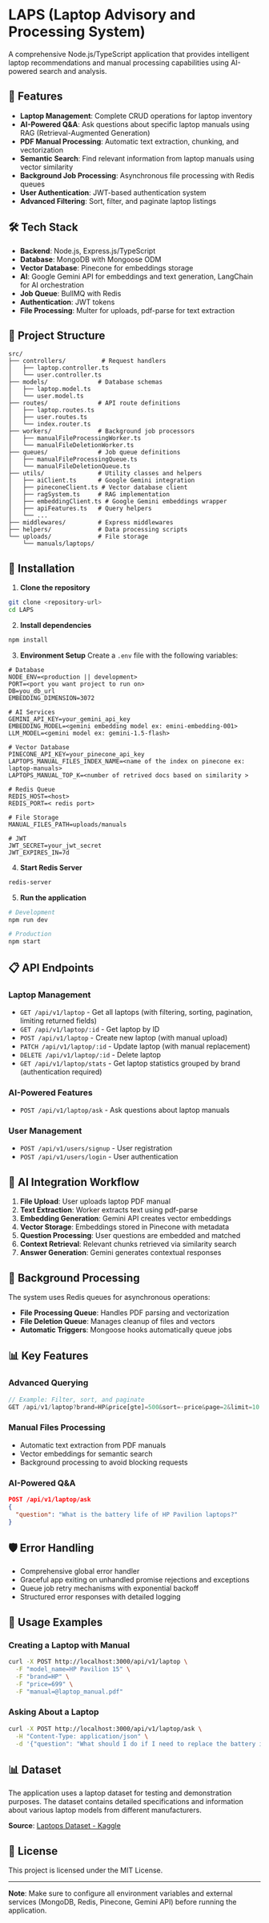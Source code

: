 # LAPS (Laptop Advisory and Processing System)

A comprehensive Node.js/TypeScript application that provides intelligent laptop recommendations and manual processing capabilities using AI-powered search and analysis.

## 🚀 Features

- **Laptop Management**: Complete CRUD operations for laptop inventory
- **AI-Powered Q&A**: Ask questions about specific laptop manuals using RAG (Retrieval-Augmented Generation)
- **PDF Manual Processing**: Automatic text extraction, chunking, and vectorization
- **Semantic Search**: Find relevant information from laptop manuals using vector similarity
- **Background Job Processing**: Asynchronous file processing with Redis queues
- **User Authentication**: JWT-based authentication system
- **Advanced Filtering**: Sort, filter, and paginate laptop listings

## 🛠️ Tech Stack

- **Backend**: Node.js, Express.js/TypeScript
- **Database**: MongoDB with Mongoose ODM
- **Vector Database**: Pinecone for embeddings storage
- **AI**: Google Gemini API for embeddings and text generation, LangChain for AI orchestration
- **Job Queue**: BullMQ with Redis
- **Authentication**: JWT tokens
- **File Processing**: Multer for uploads, pdf-parse for text extraction

## 📁 Project Structure

```
src/
├── controllers/          # Request handlers
│   ├── laptop.controller.ts
│   └── user.controller.ts
├── models/              # Database schemas
│   ├── laptop.model.ts
│   └── user.model.ts
├── routes/              # API route definitions
│   ├── laptop.routes.ts
│   ├── user.routes.ts
│   └── index.router.ts
├── workers/             # Background job processors
│   ├── manualFileProcessingWorker.ts
│   └── manualFileDeletionWorker.ts
├── queues/              # Job queue definitions
│   ├── manualFileProcessingQueue.ts
│   └── manualFileDeletionQueue.ts
├── utils/               # Utility classes and helpers
│   ├── aiClient.ts      # Google Gemini integration
│   ├── pineconeClient.ts # Vector database client
│   ├── ragSystem.ts     # RAG implementation
│   ├── embeddingClient.ts # Google Gemini embeddings wrapper
│   ├── apiFeatures.ts   # Query helpers
│   └── ...
├── middlewares/         # Express middlewares
├── helpers/             # Data processing scripts
└── uploads/             # File storage
    └── manuals/laptops/
```

## 🔧 Installation

1. **Clone the repository**

```bash
git clone <repository-url>
cd LAPS
```

2. **Install dependencies**

```bash
npm install
```

3. **Environment Setup**
   Create a `.env` file with the following variables:

```env
# Database
NODE_ENV=<production || development>
PORT=<port you want project to run on>
DB=you_db_url
EMBEDDING_DIMENSION=3072

# AI Services
GEMINI_API_KEY=your_gemini_api_key
EMBEDDING_MODEL=<gemini embedding model ex: emini-embedding-001>
LLM_MODEL=<gemini model ex: gemini-1.5-flash>

# Vector Database
PINECONE_API_KEY=your_pinecone_api_key
LAPTOPS_MANUAL_FILES_INDEX_NAME=<name of the index on pinecone ex: laptop-manuals>
LAPTOPS_MANUAL_TOP_K=<number of retrived docs based on similarity >

# Redis Queue
REDIS_HOST=<host>
REDIS_PORT=< redis port>

# File Storage
MANUAL_FILES_PATH=uploads/manuals

# JWT
JWT_SECRET=your_jwt_secret
JWT_EXPIRES_IN=7d
```

4. **Start Redis Server**

```bash
redis-server
```

5. **Run the application**

```bash
# Development
npm run dev

# Production
npm start
```

## 📋 API Endpoints

### Laptop Management

- `GET /api/v1/laptop` - Get all laptops (with filtering, sorting, pagination, limiting returned fields)
- `GET /api/v1/laptop/:id` - Get laptop by ID
- `POST /api/v1/laptop` - Create new laptop (with manual upload)
- `PATCH /api/v1/laptop/:id` - Update laptop (with manual replacement)
- `DELETE /api/v1/laptop/:id` - Delete laptop
- `GET /api/v1/laptop/stats` - Get laptop statistics grouped by brand (authentication required)

### AI-Powered Features

- `POST /api/v1/laptop/ask` - Ask questions about laptop manuals

### User Management

- `POST /api/v1/users/signup` - User registration
- `POST /api/v1/users/login` - User authentication

## 🤖 AI Integration Workflow

1. **File Upload**: User uploads laptop PDF manual
2. **Text Extraction**: Worker extracts text using pdf-parse
3. **Embedding Generation**: Gemini API creates vector embeddings
4. **Vector Storage**: Embeddings stored in Pinecone with metadata
5. **Question Processing**: User questions are embedded and matched
6. **Context Retrieval**: Relevant chunks retrieved via similarity search
7. **Answer Generation**: Gemini generates contextual responses

## 🔄 Background Processing

The system uses Redis queues for asynchronous operations:

- **File Processing Queue**: Handles PDF parsing and vectorization
- **File Deletion Queue**: Manages cleanup of files and vectors
- **Automatic Triggers**: Mongoose hooks automatically queue jobs

## 📊 Key Features

### Advanced Querying

```javascript
// Example: Filter, sort, and paginate
GET /api/v1/laptop?brand=HP&price[gte]=500&sort=-price&page=2&limit=10
```

### Manual Files Processing

- Automatic text extraction from PDF manuals
- Vector embeddings for semantic search
- Background processing to avoid blocking requests

### AI-Powered Q&A

```json
POST /api/v1/laptop/ask
{
  "question": "What is the battery life of HP Pavilion laptops?"
}
```

## 🛡️ Error Handling

- Comprehensive global error handler
- Graceful app exiting on unhandled promise rejections and exceptions
- Queue job retry mechanisms with exponential backoff
- Structured error responses with detailed logging

## 📝 Usage Examples

### Creating a Laptop with Manual

```bash
curl -X POST http://localhost:3000/api/v1/laptop \
  -F "model_name=HP Pavilion 15" \
  -F "brand=HP" \
  -F "price=699" \
  -F "manual=@laptop_manual.pdf"
```

### Asking About a Laptop

```bash
curl -X POST http://localhost:3000/api/v1/laptop/ask \
  -H "Content-Type: application/json" \
  -d '{"question": "What should I do if I need to replace the battery in the Apple MacBook Air 2020 MGND3HN Laptop?"}'
```

## 📊 Dataset

The application uses a laptop dataset for testing and demonstration purposes. The dataset contains detailed specifications and information about various laptop models from different manufacturers.

**Source**: [Laptops Dataset - Kaggle](https://www.kaggle.com/datasets/sushmita36/laptops-dataset)

## 📄 License

This project is licensed under the MIT License.

---

**Note**: Make sure to configure all environment variables and external services (MongoDB, Redis, Pinecone, Gemini API) before running the application.
